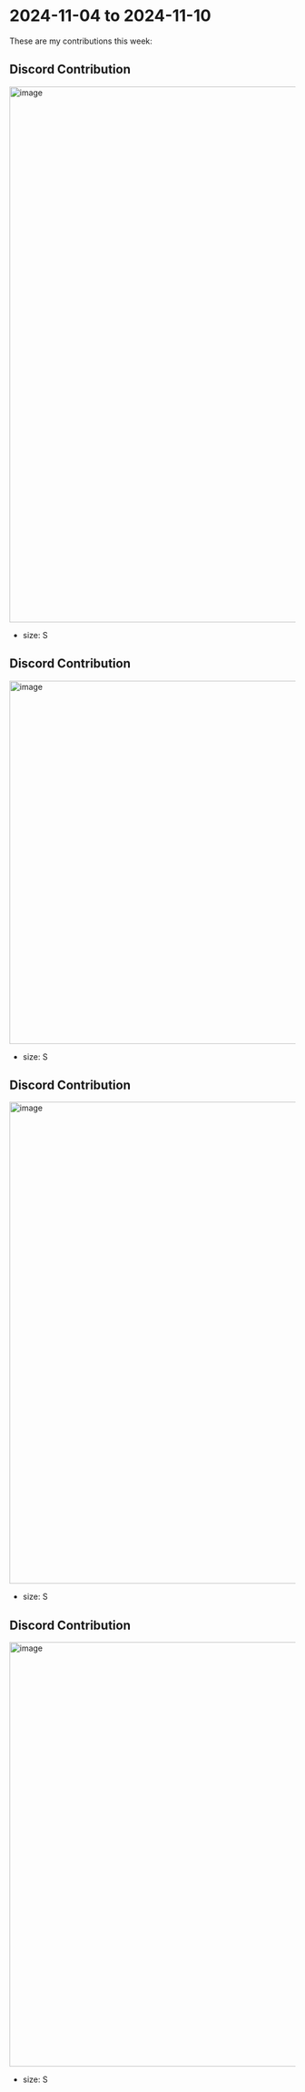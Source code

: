 # 2024-11-04 to 2024-11-10

These are my contributions this week:

## Discord Contribution

<img width="944" alt="image" src="https://github.com/user-attachments/assets/8405373c-68ac-4fd0-8e35-d79b987d80a1" />

* size: S

## Discord Contribution

<img width="640" alt="image" src="https://github.com/user-attachments/assets/1adc88a4-1557-408c-9e84-49d9d2b88924" />

* size: S

## Discord Contribution

<img width="849" alt="image" src="https://github.com/user-attachments/assets/c8e039e9-93a6-4f68-8376-e8900f95b9a4" />

* size: S

## Discord Contribution

<img width="748" alt="image" src="https://github.com/user-attachments/assets/59da1c3d-fcb6-4dde-8a89-701c33bfa658" />

* size: S
